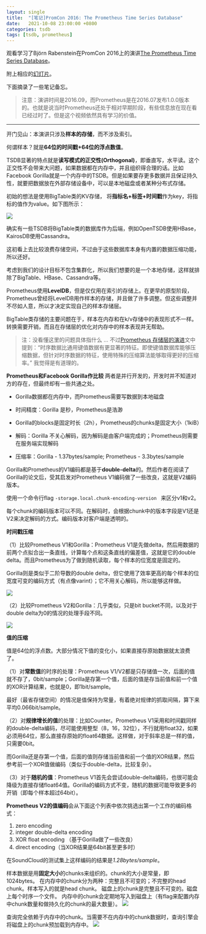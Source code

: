```yaml
---
layout: single
title:  "[笔记]PromCon 2016: The Prometheus Time Series Database"
date:   2021-10-08 23:00:00 +0800
categories: tsdb
tags: [tsdb, prometheus]
---
```


观看学习了Björn Rabenstein在PromCon 2016上的演讲[The Prometheus Time Series Database](https://www.youtube.com/watch?v=HbnGSNEjhUc)。

附上相应的[幻灯片](https://docs.google.com/presentation/d/1TMvzwdaS8Vw9MtscI9ehDyiMngII8iB_Z5D4QW4U4ho/edit#slide=id.g15afea0287_0_173)。

下面摘录了一些笔记备忘。

> 注意：演讲时间是2016.09，而Prometheus是在2016.07发布1.0.0版本的。也就是说当时Prometheus还处于相对早期阶段，有些信息放在现在看已经过时了。但是这个视频依然具有学习的价值。

---

开门见山：本演讲只涉及**样本的存储**，而不涉及索引。

何谓样本？就是**64位的时间戳+64位的浮点数值**。

TSDB显著的特点就是**读写模式的正交性(Orthogonal)**，即垂直写，水平读。这个正交性不会带来大问题，如果数据都在内存中，并且组织得合理的话。比如Facebook Gorilla就是一个内存中的TSDB。但是如果要存更多数据并且保证持久性，就要把数据放在外部存储设备中，可以是本地磁盘或者某种分布式存储。

初始的想法是使用BigTable类的KV存储， 将**指标名+标签+时间戳**作为key，将指标的值作为value。如下图所示：

![](https://raw.githubusercontent.com/chenlujjj/imagebed/main/img/20211009001854.png)

确实有一些TSDB将BigTable类的数据库作为后端，例如OpenTSDB使用HBase，KairosDB使用Cassandra。

这初看上去比较浪费存储空间，不过由于这些数据库本身有内置的数据压缩功能，所以还好。

考虑到我们的设计目标不包含集群化，所以我们想要的是一个本地存储，这样就排除了BigTable、HBase、Cassandra等。

Prometheus使用**LevelDB**，但是仅仅用在索引的存储上。在更早的原型阶段，Prometheus曾经将LevelDB用作样本的存储，并且做了许多调整。但这些调整并不尽如人意，所以才决定实现自己的样本存储层。

BigTable类存储的主要问题在于，样本在内存和在k/v存储中的表现形式不一样。转换需要开销，而且在存储层的优化对内存中的样本表现并无帮助。

> 注：没看懂这里的问题具体指什么 ... 不过[Prometheus 存储层的演进](https://zhuanlan.zhihu.com/p/155719693)文中提到：“时序数据比通用键值数据有更显著的特征。即使键值数据库能够压缩数据，但针对时序数据的特征，使用特殊的压缩算法能够取得更好的压缩率。” 我觉得是有道理的。


**Prometheus和Facebook Gorilla作比较**
两者是并行开发的，开发时并不知道对方的存在，但最终却有一些共通之处。

* Gorilla数据都在内存中，而Prometheus需要写数据到本地磁盘

* 时间精度：Gorilla 是秒，Prometheus是浩渺

* Gorilla的blocks是固定时长（2h），Prometheus的chunks是固定大小（1kiB）

* 解码：Gorilla 不关心解码，因为解码是由客户端完成的；Prometheus则需要在服务端实现解码

* 压缩率：Gorilla - 1.37bytes/sample; Prometheus - 3.3bytes/sample


Gorilla和Prometheus的V1编码都是基于**double-delta**的。然后作者在阅读了Gorilla的论文后，受其启发对Prometheus V1编码做了一些改良，这就是V2编码版本。

使用一个命令行flag `-storage.local.chunk-encoding-version
` 来区分v1和v2。

每个chunk的编码版本可以不同。在解码时，会根据chunk中的版本字段是V1还是V2来决定解码的方式。编码版本对客户端是透明的。


**时间戳压缩**

（1）比较Prometheus V1和Gorilla：Prometheus V1是先做delta，然后用数据的前两个点拟合出一条直线，计算每个点和这条直线的偏差值，这就是它的double delta。而且Prometheus为了做到随机读取，每个样本的位宽度是固定的。

Gorilla则是类似于二阶导数的double delta，但它使用了效率更高的每个样本的位宽度可变的编码方式（有点像varint）；它不用关心解码，所以能够这样做。

![](https://raw.githubusercontent.com/chenlujjj/imagebed/main/img/20211009003906.png)

（2）比较Prometheus V2和Gorilla：几乎类似，只是bit bucket不同，以及对于double delta为0的情况的处理手段不同。

![](https://raw.githubusercontent.com/chenlujjj/imagebed/main/img/20211009003946.png)


**值的压缩**

值是64位的浮点数。大部分情况下值的变化小，如果直接存原始数据就太浪费了。

（1）对**常数值**的时序的处理：Prometheus V1/V2都是只存储值一次，后面的值就不存了，0bit/sample；Gorilla是存第一个值，后面的值是存当前值和前一个值的XOR计算结果，也就是0，即1bit/sample。

最好（最省存储空间）的情况是值保持为常量，有着绝对规律的抓取间隔，算下来平均0.066bit/sample。

（2）对**规律增长的值**的处理：比如Counter。Prometheus V1采用和时间戳同样的double-delta编码，尽可能使用整型（8，16，32位），不行就用float32，如果必须用64位，那么直接存原始的float64数据。这样做，对于斜率总是一样的值，只需要0bit。

而Gorilla还是存第一个值，后面的值则存储当前值和前一个值的XOR结果，然后参考前一个XOR值做编码（类似于double-delta，比较复杂）。

（3）对于**随机的值**：Prometheus V1首先会尝试double-delta编码，也很可能会降级为直接存储float64值。Gorilla的编码方式不变，随机的数据可能导致更多的开销（即每个样本超过64bit）。

**Prometheus V2的值编码**会从下面这个列表中依次挑选出第一个工作的编码格式：

1. zero encoding
2. integer double-delta encoding
3. XOR float encoding （基于Gorilla做了一些改良）
4. direct encoding（当XOR结果是64bit甚至更多时）

在SoundCloud的测试集上这样编码的结果是*1.28bytes/sample*。


样本数据是用**固定大小**的chunks来组织的。chunk的大小是常量，即1024bytes。
在内存中的chunk分为两种：完整且不可变的；不完整的head chunk。样本写入的就是head chunk。
磁盘上的chunk是完整且不可变的。磁盘上每个时序一个文件。
内存中的chunk会定期地写入到磁盘上（有flag来配置内存中chunk数量和做持久化的chunk的最大数量）。
![](https://raw.githubusercontent.com/chenlujjj/imagebed/main/img/20211009005720.png)

查询完全依赖于内存中的chunk。当需要不在内存中的chunk数据时，查询引擎会将磁盘上的chunk预加载到内存中。
![](https://raw.githubusercontent.com/chenlujjj/imagebed/main/img/20211009010017.png)
